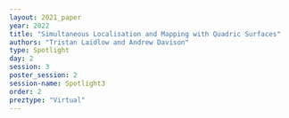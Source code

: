 ```yaml
---
layout: 2021_paper
year: 2022
title: "Simultaneous Localisation and Mapping with Quadric Surfaces"
authors: "Tristan Laidlow and Andrew Davison"
type: Spotlight
day: 2
session: 3
poster_session: 2
session-name: Spotlight3
order: 2
preztype: "Virtual"
---
```

